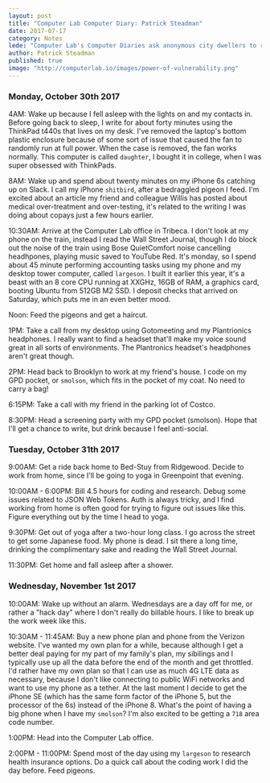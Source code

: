 ```yaml
---
layout: post
title: "Computer Lab Computer Diary: Patrick Steadman"
date: 2017-07-17
category: Notes
lede: "Computer Lab's Computer Diaries ask anonymous city dwellers to record a week of their computer use, with sometimes comic, often tragic and always revealing results. This week is Computer Lab partner Patrick Steadman, 25." 
author: Patrick Steadman
published: true
image: "http://computerlab.io/images/power-of-vulnerability.png"
---
```


### Monday, October 30th 2017

4AM: Wake up because I fell asleep with the lights on and my contacts in. Before
going back to sleep, I write for about forty minutes using the ThinkPad t440s
that lives on my desk. I've removed the laptop's bottom plastic enclosure
because of some sort of issue that caused the fan to randomly run at full power.
When the case is removed, the fan works normally. This computer is called
`daughter`, I bought it in college, when I was super obsessed with ThinkPads.

8AM: Wake up and spend about twenty minutes on my iPhone 6s catching up on
Slack. I call my iPhone `shitbird`, after a bedraggled pigeon I feed.  I'm
excited about an article my friend and colleague Willis has posted about medical
over-treatment and over-testing, it's related to the writing I was doing about
copays just a few hours earlier.

10:30AM: Arrive at the Computer Lab office in Tribeca. I don't look at my phone
on the train, instead I read the Wall Street Journal, though I do block out the
noise of the train using Bose QuietComfort noise cancelling headhpones, playing
music saved to YouTube Red. It's monday, so I spend about 45 minute performing
accounting tasks using my phone and my desktop tower computer, called
`largeson`.  I built it earlier this year, it's a beast with an 8 core CPU
running at XXGHz, 16GB of RAM, a graphics card, booting Ubuntu from 512GB M2
SSD. I deposit checks that arrived on Saturday, which puts me in an even better
mood.

Noon: Feed the pigeons and get a haircut.

1PM: Take a call from my desktop using Gotomeeting and my Plantrionics
headphones. I really want to find a headset that'll make my voice sound great in
all sorts of environments. The Plantronics headset's headphones aren't great
though.

2PM: Head back to Brooklyn to work at my friend's house. I code on my GPD
pocket, or `smolson`, which fits in the pocket of my coat. No need to carry a
bag!

6:15PM: Take a call with my friend in the parking lot of Costco.

8:30PM: Head a screening party with my GPD pocket (smolson). Hope that I'll get
a chance to write, but drink because I feel anti-social.

### Tuesday, October 31th 2017

9:00AM: Get a ride back home to Bed-Stuy from Ridgewood. Decide to work from
home, since I'll be going to yoga in Greenpoint that evening. 

10:00AM - 6:00PM: Bill 4.5 hours for coding and research. Debug some issues
related to JSON Web Tokens. Auth is always tricky, and I find working from home
is often good for trying to figure out issues like this. Figure everything out
by the time I head to yoga.

9:30PM: Get out of yoga after a two-hour long class. I go across the street to get
some Japanese food. My phone is dead. I sit there a long time, drinking the
complimentary sake and reading the Wall Street Journal.

11:30PM: Get home and fall asleep after a shower.

### Wednesday, November 1st 2017

10:00AM: Wake up without an alarm. Wednesdays are a day off for me, or rather a
"hack day" where I don't really do billable hours. I like to break up the
work week like this.

10:30AM - 11:45AM: Buy a new phone plan and phone from the Verizon website. I've
wanted my own plan for a while, because although I get a better deal paying for
my part of my family's plan, my sibilings and I typically use up all the data
before the end of the month and get throttled. I'd rather have my own plan so
that I can use as much 4G LTE data as necessary, because I don't like connecting
to public WiFi networks and want to use my phone as a tether. At the last moment
I decide to get the iPhone SE (which has the same form factor of the iPhone 5,
but the processor of the 6s) instead of the iPhone 8. What's the point of having
a big phone when I have my `smolson`? I'm also excited to be getting a `718`
area code number.

1:00PM: Head into the Computer Lab office.

2:00PM - 11:00PM: Spend most of the day using my `largeson` to research
health insurance options. Do a quick call about the coding work I did the day
before. Feed pigeons.



